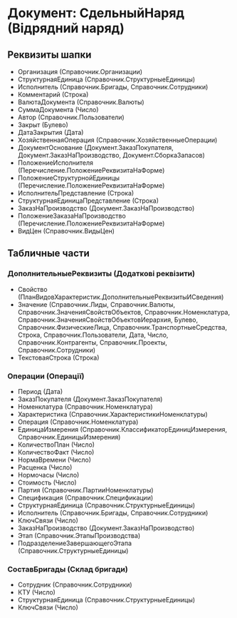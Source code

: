 ﻿# Документ: СдельныйНаряд (Відрядний наряд)

## Реквизиты шапки

- Организация (Справочник.Организации)
- СтруктурнаяЕдиница (Справочник.СтруктурныеЕдиницы)
- Исполнитель (Справочник.Бригады, Справочник.Сотрудники)
- Комментарий (Строка)
- ВалютаДокумента (Справочник.Валюты)
- СуммаДокумента (Число)
- Автор (Справочник.Пользователи)
- Закрыт (Булево)
- ДатаЗакрытия (Дата)
- ХозяйственнаяОперация (Справочник.ХозяйственныеОперации)
- ДокументОснование (Документ.ЗаказПокупателя, Документ.ЗаказНаПроизводство, Документ.СборкаЗапасов)
- ПоложениеИсполнителя (Перечисление.ПоложениеРеквизитаНаФорме)
- ПоложениеСтруктурнойЕдиницы (Перечисление.ПоложениеРеквизитаНаФорме)
- ИсполнительПредставление (Строка)
- СтруктурнаяЕдиницаПредставление (Строка)
- ЗаказНаПроизводство (Документ.ЗаказНаПроизводство)
- ПоложениеЗаказаНаПроизводство (Перечисление.ПоложениеРеквизитаНаФорме)
- ВидЦен (Справочник.ВидыЦен)

## Табличные части

### ДополнительныеРеквизиты (Додаткові реквізити)

- Свойство (ПланВидовХарактеристик.ДополнительныеРеквизитыИСведения)
- Значение (Справочник.Лиды, Справочник.Валюты, Справочник.ЗначенияСвойствОбъектов, Справочник.Номенклатура, Справочник.ЗначенияСвойствОбъектовИерархия, Булево, Справочник.ФизическиеЛица, Справочник.ТранспортныеСредства, Строка, Справочник.Пользователи, Дата, Число, Справочник.Контрагенты, Справочник.Проекты, Справочник.Сотрудники)
- ТекстоваяСтрока (Строка)

### Операции (Операції)

- Период (Дата)
- ЗаказПокупателя (Документ.ЗаказПокупателя)
- Номенклатура (Справочник.Номенклатура)
- Характеристика (Справочник.ХарактеристикиНоменклатуры)
- Операция (Справочник.Номенклатура)
- ЕдиницаИзмерения (Справочник.КлассификаторЕдиницИзмерения, Справочник.ЕдиницыИзмерения)
- КоличествоПлан (Число)
- КоличествоФакт (Число)
- НормаВремени (Число)
- Расценка (Число)
- Нормочасы (Число)
- Стоимость (Число)
- Партия (Справочник.ПартииНоменклатуры)
- Спецификация (Справочник.Спецификации)
- СтруктурнаяЕдиница (Справочник.СтруктурныеЕдиницы)
- Исполнитель (Справочник.Бригады, Справочник.Сотрудники)
- КлючСвязи (Число)
- ЗаказНаПроизводство (Документ.ЗаказНаПроизводство)
- Этап (Справочник.ЭтапыПроизводства)
- ПодразделениеЗавершающегоЭтапа (Справочник.СтруктурныеЕдиницы)

### СоставБригады (Склад бригади)

- Сотрудник (Справочник.Сотрудники)
- КТУ (Число)
- СтруктурнаяЕдиница (Справочник.СтруктурныеЕдиницы)
- КлючСвязи (Число)

